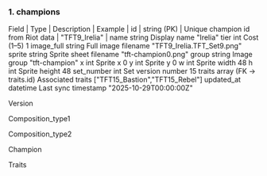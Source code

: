 
### 1. champions

Field	| Type	| Description |	Example |
id |	string (PK) |	Unique champion id from Riot data |	"TFT9_Irelia" |
name	string	Display name	"Irelia"
tier	int	Cost (1–5)	1
image_full	string	Full image filename	"TFT9_Irelia.TFT_Set9.png"
sprite	string	Sprite sheet filename	"tft-champion0.png"
group	string	Image group	"tft-champion"
x	int	Sprite x	0
y	int	Sprite y	0
w	int	Sprite width	48
h	int	Sprite height	48
set_number	int	Set version number	15
traits	array<string> (FK → traits.id)	Associated traits	["TFT15_Bastion","TFT15_Rebel"]
updated_at	datetime	Last sync timestamp	"2025-10-29T00:00:00Z"

Version

Composition_type1 

Composition_type2

Champion

Traits
